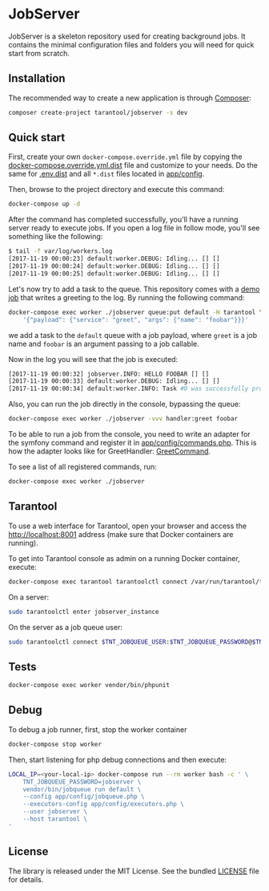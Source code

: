 # JobServer

JobServer is a skeleton repository used for creating background jobs. 
It contains the minimal configuration files and folders you will need for quick start from scratch.


## Installation

The recommended way to create a new application is through [Composer](http://getcomposer.org):

```sh
composer create-project tarantool/jobserver -s dev
```


## Quick start

First, create your own `docker-compose.override.yml` file by copying 
the [docker-compose.override.yml.dist](docker-compose.override.yml.dist) file 
and customize to your needs. Do the same for [.env.dist](.env.dist) 
and all `*.dist` files located in [app/config](app/config).

Then, browse to the project directory and execute this command:

```sh
docker-compose up -d
```

After the command has completed successfully, you'll have a running server ready to execute jobs.
If you open a log file in follow mode, you'll see something like the following:

```sh
$ tail -f var/log/workers.log 
[2017-11-19 00:00:23] default:worker.DEBUG: Idling... [] []
[2017-11-19 00:00:24] default:worker.DEBUG: Idling... [] []
[2017-11-19 00:00:25] default:worker.DEBUG: Idling... [] []
```

Let's now try to add a task to the queue. This repository comes with a [demo job](src/UseCase/Greet/GreetHandler.php)
that writes a greeting to the log. By running the following command: 


```sh
docker-compose exec worker ./jobserver queue:put default -H tarantool \
    '{"payload": {"service": "greet", "args": {"name": "foobar"}}}'
```

we add a task to the `default` queue with a job payload, 
where `greet` is a job name and `foobar` is an argument passing to a job callable. 

Now in the log you will see that the job is executed:

```sh
[2017-11-19 00:00:32] jobserver.INFO: HELLO FOOBAR [] []
[2017-11-19 00:00:33] default:worker.DEBUG: Idling... [] []
[2017-11-19 00:00:34] default:worker.INFO: Task #0 was successfully processed. {"payload":{"args":{"name":"foobar"},"service":"greet"}} []
``` 

Also, you can run the job directly in the console, bypassing the queue:

```sh
docker-compose exec worker ./jobserver -vvv handler:greet foobar
```

To be able to run a job from the console, you need to write an adapter for the symfony command 
and register it in [app/config/commands.php](app/config/commands.php). This is how the adapter 
looks like for GreetHandler: [GreetCommand](src/UseCase/Greet/GreetCommand.php).

To see a list of all registered commands, run:

```sh
docker-compose exec worker ./jobserver
```


## Tarantool

To use a web interface for Tarantool, open your browser and access 
the [http://localhost:8001](http://localhost:8001/) address (make sure that 
Docker containers are running).

To get into Tarantool console as admin on a running Docker container, execute:

```sh
docker-compose exec tarantool tarantoolctl connect /var/run/tarantool/tarantool.sock
```

On a server:

```sh
sudo tarantoolctl enter jobserver_instance
```

On the server as a job queue user:

```sh
sudo tarantoolctl connect $TNT_JOBQUEUE_USER:$TNT_JOBQUEUE_PASSWORD@$TNT_JOBQUEUE_HOST:3301
```


## Tests

```sh
docker-compose exec worker vendor/bin/phpunit
```


## Debug

To debug a job runner, first, stop the worker container

```sh
docker-compose stop worker
``` 

Then, start listening for php debug connections and then execute:

```sh
LOCAL_IP=<your-local-ip> docker-compose run --rm worker bash -c ' \
    TNT_JOBQUEUE_PASSWORD=jobserver \
    vendor/bin/jobqueue run default \
    --config app/config/jobqueue.php \
    --executors-config app/config/executors.php \
    --user jobserver \
    --host tarantool \
'
```


## License

The library is released under the MIT License. See the bundled [LICENSE](LICENSE) file for details.
